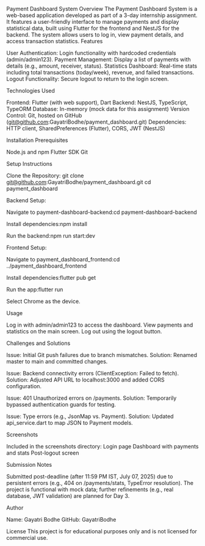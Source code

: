 Payment Dashboard System
Overview
The Payment Dashboard System is a web-based application developed as part of a 3-day internship assignment. It features a user-friendly interface to manage payments and display statistical data, built using Flutter for the frontend and NestJS for the backend. The system allows users to log in, view payment details, and access transaction statistics.
Features

User Authentication: Login functionality with hardcoded credentials (admin/admin123).
Payment Management: Display a list of payments with details (e.g., amount, receiver, status).
Statistics Dashboard: Real-time stats including total transactions (today/week), revenue, and failed transactions.
Logout Functionality: Secure logout to return to the login screen.

Technologies Used

Frontend: Flutter (with web support), Dart
Backend: NestJS, TypeScript, TypeORM
Database: In-memory (mock data for this assignment)
Version Control: Git, hosted on GitHub (git@github.com:GayatriBodhe/payment_dashboard.git)
Dependencies: HTTP client, SharedPreferences (Flutter), CORS, JWT (NestJS)

Installation
Prerequisites

Node.js and npm
Flutter SDK
Git

Setup Instructions

Clone the Repository:
git clone git@github.com:GayatriBodhe/payment_dashboard.git
cd payment_dashboard


Backend Setup:

Navigate to payment-dashboard-backend:cd payment-dashboard-backend


Install dependencies:npm install


Run the backend:npm run start:dev




Frontend Setup:

Navigate to payment_dashboard_frontend:cd ../payment_dashboard_frontend


Install dependencies:flutter pub get


Run the app:flutter run


Select Chrome as the device.



Usage

Log in with admin/admin123 to access the dashboard.
View payments and statistics on the main screen.
Log out using the logout button.

Challenges and Solutions

Issue: Initial Git push failures due to branch mismatches.
Solution: Renamed master to main and committed changes.


Issue: Backend connectivity errors (ClientException: Failed to fetch).
Solution: Adjusted API URL to localhost:3000 and added CORS configuration.


Issue: 401 Unauthorized errors on /payments.
Solution: Temporarily bypassed authentication guards for testing.


Issue: Type errors (e.g., JsonMap vs. Payment).
Solution: Updated api_service.dart to map JSON to Payment models.



Screenshots

Included in the screenshots directory:
Login page
Dashboard with payments and stats
Post-logout screen



Submission Notes

Submitted post-deadline (after 11:59 PM IST, July 07, 2025) due to persistent errors (e.g., 404 on /payments/stats, TypeError resolution).
The project is functional with mock data; further refinements (e.g., real database, JWT validation) are planned for Day 3.

Author

Name: Gayatri Bodhe
GitHub: GayatriBodhe

License
This project is for educational purposes only and is not licensed for commercial use.
